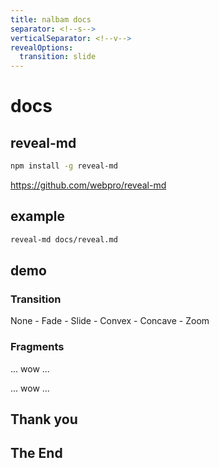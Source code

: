 ```yaml
---
title: nalbam docs
separator: <!--s-->
verticalSeparator: <!--v-->
revealOptions:
  transition: slide
---
```

# docs

<!--s-->

## reveal-md

```bash
npm install -g reveal-md
```

<https://github.com/webpro/reveal-md>

<!--s-->

## example

```bash
reveal-md docs/reveal.md
```

<!--s-->

## demo

<!--v-->

### Transition

None - Fade - Slide - Convex - Concave - Zoom

<!--v-->

### Fragments

... wow ... <!-- .element: class="fragment" -->

... wow ... <!-- .element: class="fragment" -->

<!--v-->

<!-- .slide: data-background="http://i.giphy.com/90F8aUepslB84.gif" -->

<!--s-->

## Thank you

<!--s-->

## The End
